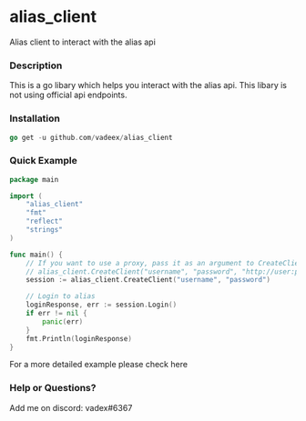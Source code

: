 # alias_client
Alias client to interact with the alias api

### Description
This is a go libary which helps you interact with the alias api. This libary is not using official api endpoints.

### Installation

```go
go get -u github.com/vadeex/alias_client
```

### Quick Example
```go
package main

import (
	"alias_client"
	"fmt"
	"reflect"
	"strings"
)

func main() {
	// If you want to use a proxy, pass it as an argument to CreateClient:
	// alias_client.CreateClient("username", "password", "http://user:pass@host:port")
	session := alias_client.CreateClient("username", "password")

	// Login to alias
	loginResponse, err := session.Login()
	if err != nil {
		panic(err)
	}
	fmt.Println(loginResponse)
}
```
For a more detailed example please check here

### Help or Questions?
Add me on discord: vadex#6367